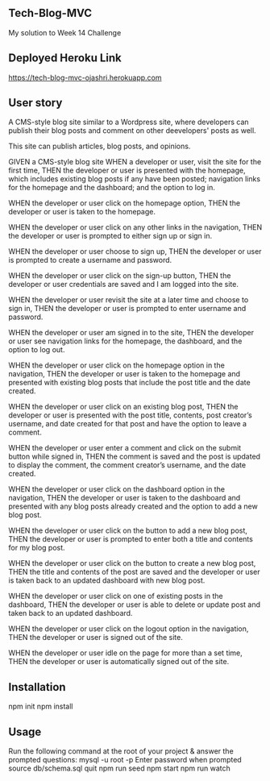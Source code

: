 ## Tech-Blog-MVC
My solution to Week 14 Challenge

## Deployed Heroku Link
https://tech-blog-mvc-ojashri.herokuapp.com


## User story

A CMS-style blog site similar to a Wordpress site, where developers can publish their blog posts and comment on other deevelopers' posts as well.

This site can publish articles, blog posts, and opinions.

GIVEN a CMS-style blog site
WHEN a developer or user, visit the site for the first time, THEN the developer or user is presented with the homepage, which includes existing blog posts if any have been posted; navigation links for the homepage and the dashboard; and the option to log in.

WHEN the developer or user click on the homepage option, THEN the developer or user is taken to the homepage.

WHEN the developer or user click on any other links in the navigation, THEN the developer or user is prompted to either sign up or sign in.

WHEN the developer or user choose to sign up, THEN the developer or user is prompted to create a username and password.

WHEN the developer or user click on the sign-up button, THEN the developer or user credentials are saved and I am logged into the site.

WHEN the developer or user revisit the site at a later time and choose to sign in, THEN the developer or user is prompted to enter username and password.

WHEN the developer or user am signed in to the site, THEN the developer or user see navigation links for the homepage, the dashboard, and the option to log out.

WHEN the developer or user click on the homepage option in the navigation, THEN the developer or user is taken to the homepage and presented with existing blog posts that include the post title and the date created.

WHEN the developer or user click on an existing blog post, THEN the developer or user is presented with the post title, contents, post creator’s username, and date created for that post and have the option to leave a comment.

WHEN the developer or user enter a comment and click on the submit button while signed in, THEN the comment is saved and the post is updated to display the comment, the comment creator’s username, and the date created.

WHEN the developer or user click on the dashboard option in the navigation, THEN the developer or user is taken to the dashboard and presented with any blog posts already created and the option to add a new blog post.

WHEN the developer or user click on the button to add a new blog post, THEN the developer or user is prompted to enter both a title and contents for my blog post.

WHEN the developer or user click on the button to create a new blog post, THEN the title and contents of the post are saved and the developer or user is taken back to an updated dashboard with new blog post.

WHEN the developer or user click on one of existing posts in the dashboard, THEN the developer or user is able to delete or update post and taken back to an updated dashboard.

WHEN the developer or user click on the logout option in the navigation, THEN the developer or user is signed out of the site.

WHEN the developer or user idle on the page for more than a set time, THEN the developer or user is automatically signed out of the site.  

## Installation
npm init
npm install

## Usage

Run the following command at the root of your project & answer the prompted questions:
mysql -u root -p
Enter password when prompted
source db/schema.sql
quit
npm run seed
npm start
npm run watch